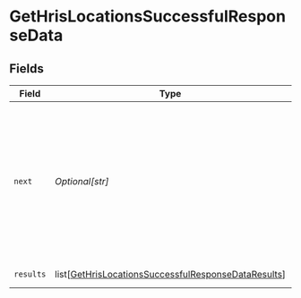 # GetHrisLocationsSuccessfulResponseData


## Fields

| Field                                                                                                                                   | Type                                                                                                                                    | Required                                                                                                                                | Description                                                                                                                             | Example                                                                                                                                 |
| --------------------------------------------------------------------------------------------------------------------------------------- | --------------------------------------------------------------------------------------------------------------------------------------- | --------------------------------------------------------------------------------------------------------------------------------------- | --------------------------------------------------------------------------------------------------------------------------------------- | --------------------------------------------------------------------------------------------------------------------------------------- |
| `next`                                                                                                                                  | *Optional[str]*                                                                                                                         | :heavy_check_mark:                                                                                                                      | Cursor string that can be passed to the `cursor` query parameter to get the next page. If this is `null`, then there are no more pages. |                                                                                                                                         |
| `results`                                                                                                                               | list[[GetHrisLocationsSuccessfulResponseDataResults](../../models/shared/gethrislocationssuccessfulresponsedataresults.md)]             | :heavy_check_mark:                                                                                                                      | N/A                                                                                                                                     | [object Object]                                                                                                                         |